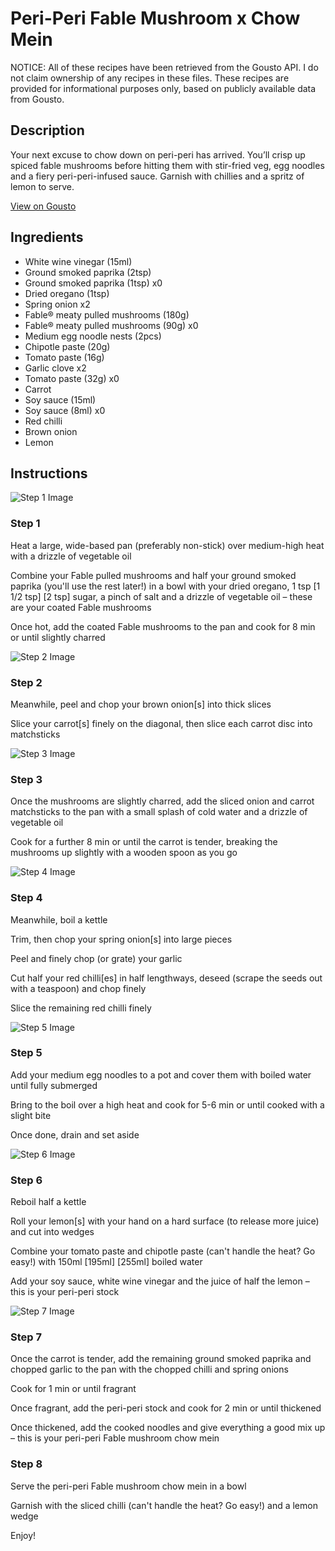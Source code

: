 # Peri-Peri Fable Mushroom x Chow Mein

NOTICE: All of these recipes have been retrieved from the Gousto API. I do not claim ownership of any recipes in these files. These recipes are provided for informational purposes only, based on publicly available data from Gousto.

## Description

Your next excuse to chow down on peri-peri has arrived. You’ll crisp up spiced fable mushrooms before hitting them with stir-fried veg, egg noodles and a fiery peri-peri-infused sauce. Garnish with chillies and a spritz of lemon to serve. 

[View on Gousto](https://www.gousto.co.uk/recipes/cookbook/peri-peri-fable-mushroom-x-chow-mein)

## Ingredients

- White wine vinegar (15ml)
- Ground smoked paprika (2tsp)
- Ground smoked paprika (1tsp) x0
- Dried oregano (1tsp)
- Spring onion x2
- Fable® meaty pulled mushrooms (180g)
- Fable® meaty pulled mushrooms (90g) x0
- Medium egg noodle nests (2pcs)
- Chipotle paste (20g)
- Tomato paste (16g)
- Garlic clove x2
- Tomato paste (32g) x0
- Carrot
- Soy sauce (15ml)
- Soy sauce (8ml) x0
- Red chilli
- Brown onion
- Lemon

## Instructions

![Step 1 Image](https://production-media.gousto.co.uk/cms/recipe-step-image/step-1-1661242928679-x200.jpg)

### Step 1

Heat a large, wide-based pan (preferably non-stick) over medium-high heat with a drizzle of vegetable oil

Combine your Fable pulled mushrooms and half your ground smoked paprika (you'll use the rest later!) in a bowl with your dried oregano, 1 tsp <span class="text-purple">[1 1/2 tsp]</span> <span class="text-danger">[2 tsp]</span> sugar, a pinch of salt and a drizzle of vegetable oil – these are your coated Fable mushrooms

Once hot, add the coated Fable mushrooms to the pan and cook for 8 min or until slightly charred

![Step 2 Image](https://production-media.gousto.co.uk/cms/recipe-step-image/step-2-1661242941188-x200.jpg)

### Step 2

Meanwhile, peel and chop your brown onion[s] into thick slices

Slice your carrot[s] finely on the diagonal, then slice each carrot disc into matchsticks

![Step 3 Image](https://production-media.gousto.co.uk/cms/recipe-step-image/step-3-1661242955538-x200.jpg)

### Step 3

Once the mushrooms are slightly charred, add the sliced onion and carrot matchsticks to the pan with a small splash of cold water and a drizzle of vegetable oil

Cook for a further 8 min or until the carrot is tender, breaking the mushrooms up slightly with a wooden spoon as you go

![Step 4 Image](https://production-media.gousto.co.uk/cms/recipe-step-image/step-4-1661242978804-x200.jpg)

### Step 4

Meanwhile, boil a kettle

Trim, then chop your spring onion[s] into large pieces

Peel and finely chop (or grate) your garlic

Cut half your red chilli[es] in half lengthways, deseed (scrape the seeds out with a teaspoon) and chop finely

Slice the remaining red chilli finely

![Step 5 Image](https://production-media.gousto.co.uk/cms/recipe-step-image/step-5-1661242996532-x200.jpg)

### Step 5

Add your medium egg noodles to a pot and cover them with boiled water until fully submerged

Bring to the boil over a high heat and cook for 5-6 min or until cooked with a slight bite

Once done, drain and set aside

![Step 6 Image](https://production-media.gousto.co.uk/cms/recipe-step-image/step-6-1661243008405-x200.jpg)

### Step 6

Reboil half a kettle

Roll your lemon[s] with your hand on a hard surface (to release more juice) and cut into wedges

Combine your tomato paste and chipotle paste (can't handle the heat? Go easy!) with 150ml <span class="text-purple">[195ml]</span> <span class="text-danger">[255ml]</span> boiled water

Add your soy sauce, white wine vinegar and the juice of half the lemon – this is your peri-peri stock

![Step 7 Image](https://production-media.gousto.co.uk/cms/recipe-step-image/step-7-1661243018667-x200.jpg)

### Step 7

Once the carrot is tender, add the remaining ground smoked paprika and chopped garlic to the pan with the chopped chilli and spring onions

Cook for 1 min or until fragrant

Once fragrant, add the peri-peri stock and cook for 2 min or until thickened

Once thickened, add the cooked noodles and give everything a good mix up – this is your peri-peri Fable mushroom chow mein

### Step 8

Serve the peri-peri Fable mushroom chow mein in a bowl

Garnish with the sliced chilli (can't handle the heat? Go easy!) and a lemon wedge

Enjoy!

